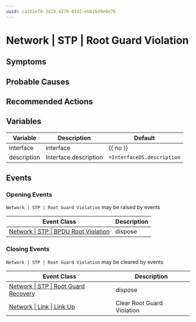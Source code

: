 ```yaml
---
uuid: ca261ef8-3d29-4270-8fd2-eb616d9e6e76
---
```

# Network | STP | Root Guard Violation

## Symptoms

## Probable Causes

## Recommended Actions

## Variables

| Variable    | Description           | Default                    |
| ----------- | --------------------- | -------------------------- |
| interface   | interface             | {{ no }}                   |
| description | Interface description | `=InterfaceDS.description` |

## Events

### Opening Events
`Network | STP | Root Guard Violation` may be raised by events

| Event Class                                                                                            | Description |
| ------------------------------------------------------------------------------------------------------ | ----------- |
| [Network \| STP \| BPDU Root Violation](../event-classes-reference/network/stp/bpdu-root-violation.md) | dispose     |

### Closing Events
`Network | STP | Root Guard Violation` may be cleared by events

| Event Class                                                                                            | Description                |
| ------------------------------------------------------------------------------------------------------ | -------------------------- |
| [Network \| STP \| Root Guard Recovery](../event-classes-reference/network/stp/root-guard-recovery.md) | dispose                    |
| [Network \| Link \| Link Up](../event-classes-reference/network/link/link-up.md)                       | Clear Root Guard Violation |
